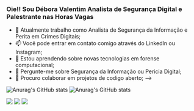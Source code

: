 ### Oie!! Sou Débora Valentim Analista de Segurança Digital e Palestrante nas Horas Vagas

- 🔭 Atualmente trabalho como Analista de Segurança da Informação e Perita em Crimes Digitais;
- 📫 Você pode entrar em contato comigo através do LinkedIn ou Instagram;
-  🌱 Estou aprendendo sobre novas tecnologias em forense computacional;
- 💬 Pergunte-me sobre Segurança da Informação ou Pericia Digital; 
- 👯 Procuro colaborar em projetos de codigo aberto; 
-->

![Anurag's GitHub stats](https://github-readme-stats.vercel.app/api?username=anuraghazra&show_icons=true&theme=radical) ![Anurag's GitHub stats](https://github-readme-stats.vercel.app/api?username=anuraghazra&show_icons=true&theme=transparent)

<img src="https://cdn.jsdelivr.net/gh/devicons/devicon@latest/icons/docker/docker-original-wordmark.svg" />
          
<img src="https://cdn.jsdelivr.net/gh/devicons/devicon@latest/icons/linux/linux-original.svg" />


<img src="https://cdn.jsdelivr.net/gh/devicons/devicon@latest/icons/python/python-plain-wordmark.svg" />
          
          
